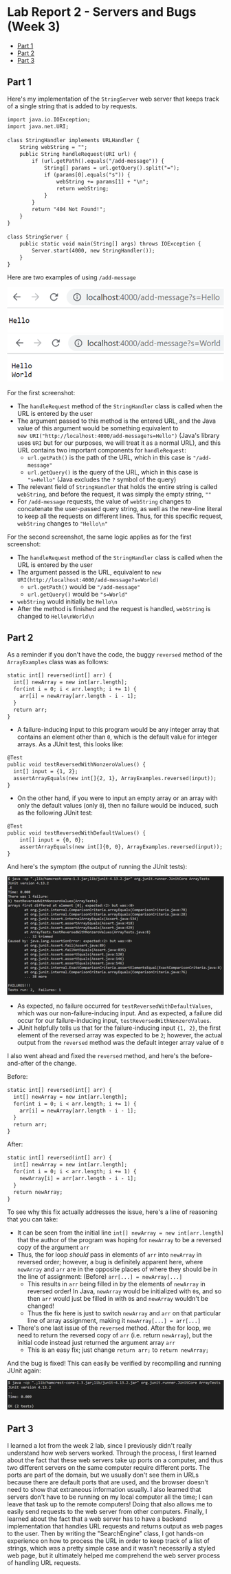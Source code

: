 # Lab Report 2 - Servers and Bugs (Week 3)
* [Part 1](https://k3liang.github.io/cse15l-lab-reports/lab2.html#part-1)
* [Part 2](https://k3liang.github.io/cse15l-lab-reports/lab2.html#part-2)
* [Part 3](https://k3liang.github.io/cse15l-lab-reports/lab2.html#part-3)

## Part 1
Here's my implementation of the `StringServer` web server that keeps track of a single string that is added to by requests.

```
import java.io.IOException;
import java.net.URI;

class StringHandler implements URLHandler {
    String webString = "";
    public String handleRequest(URI url) {
        if (url.getPath().equals("/add-message")) {
            String[] params = url.getQuery().split("=");
            if (params[0].equals("s")) {
                webString += params[1] + "\n";
                return webString;
            }
        } 
        return "404 Not Found!";
    }
}

class StringServer {
    public static void main(String[] args) throws IOException {
        Server.start(4000, new StringHandler());
    }
}
```

Here are two examples of using `/add-message`

![](stringserver_s1.png)
![](stringserver_s2.png)

For the first screenshot:
* The `handleRequest` method of the `StringHandler` class is called when the URL is entered by the user
* The argument passed to this method is the entered URL, and the Java value of this argument would be something equivalent to  
`new URI("http://localhost:4000/add-message?s=Hello")` (Java's library uses `URI` but for our purposes, we will treat it as a normal URL), and this URL contains two important components for `handleRequest`:
    * `url.getPath()` is the path of the URL, which in this case is `"/add-message"`
    * `url.getQuery()` is the query of the URL, which in this case is `"s=Hello"` (Java excludes the `?` symbol of the query)
* The relevant field of `StringHandler` that holds the entire string is called `webString`, and before the request, it was simply the empty string, `""`
* For `/add-message` requests, the value of `webString` changes to concatenate the user-passed query string, as well as the new-line literal to keep all the requests on different lines. Thus, for this specific request, `webString` changes to `"Hello\n"`

For the second screenshot, the same logic applies as for the first screenshot:
* The `handleRequest` method of the `StringHandler` class is called when the URL is entered by the user
* The argument passed is the URL, equivalent to `new URI(http://localhost:4000/add-message?s=World)`
    * `url.getPath()` would be `"/add-message"`
    * `url.getQuery()` would be `"s=World"`
* `webString` would initially be `Hello\n`
* After the method is finished and the request is handled, `webString` is changed to `Hello\nWorld\n`

## Part 2
As a reminder if you don't have the code, the buggy `reversed` method of the `ArrayExamples` class was as follows:

```
static int[] reversed(int[] arr) {
  int[] newArray = new int[arr.length];
  for(int i = 0; i < arr.length; i += 1) {
    arr[i] = newArray[arr.length - i - 1];
  }
  return arr;
}
```

* A failure-inducing input to this program would be any integer array that contains an element other than `0`, which is the default value for integer arrays. As a JUnit test, this looks like:

```
@Test
public void testReversedWithNonzeroValues() {
  int[] input = {1, 2};
  assertArrayEquals(new int[]{2, 1}, ArrayExamples.reversed(input));
}
```

* On the other hand, if you were to input an empty array or an array with only the default values (only `0`), then no failure would be induced, such as the following JUnit test:

```
@Test
public void testReversedWithDefaultValues() {
    int[] input = {0, 0};
    assertArrayEquals(new int[]{0, 0}, ArrayExamples.reversed(input));
}
```

And here's the symptom (the output of running the JUnit tests):

![](buggy_reversed_symptoms.png)
* As expected, no failure occurred for `testReversedWithDefaultValues`, which was our non-failure-inducing input. And as expected, a failure did occur for our failure-inducing input, `testReversedWithNonzeroValues`.
* JUnit helpfully tells us that for the failure-inducing input `{1, 2}`, the first element of the reversed array was expected to be `2`; however, the actual output from the `reversed` method was the default integer array value of `0`

I also went ahead and fixed the `reversed` method, and here's the before-and-after of the change.

Before:

```
static int[] reversed(int[] arr) {
  int[] newArray = new int[arr.length];
  for(int i = 0; i < arr.length; i += 1) {
    arr[i] = newArray[arr.length - i - 1];
  }
  return arr;
}
```

After:

```
static int[] reversed(int[] arr) {
  int[] newArray = new int[arr.length];
  for(int i = 0; i < arr.length; i += 1) {
    newArray[i] = arr[arr.length - i - 1];
  }
  return newArray;
}
```

To see why this fix actually addresses the issue, here's a line of reasoning that you can take:
* It can be seen from the initial line `int[] newArray = new int[arr.length]` that the author of the program was hoping for `newArray` to be a reversed copy of the argument `arr`
* Thus, the for loop *should* pass in elements of `arr` into `newArray` in reversed order; however, a bug is definitely apparent here, where `newArray` and `arr` are in the opposite places of where they should be in the line of assignment: (Before) `arr[...] = newArray[...]`
    * This results in `arr` being filled in by the elements of `newArray` in reversed order! In Java, `newArray` would be initialized with `0`s, and so then `arr` would just be filled in with `0`s and `newArray` wouldn't be changed!
    * Thus the fix here is just to switch `newArray` and `arr` on that particular line of array assignment, making it `newArray[...] = arr[...]`
* There's one last issue of the `reversed` method. After the for loop, we need to return the reversed copy of `arr` (i.e. return `newArray`), but the initial code instead just returned the argument array `arr` 
    * This is an easy fix; just change `return arr;` to `return newArray;`

And the bug is fixed! This can easily be verified by recompiling and running JUnit again:

![](fixed_reversed_symptoms.png)

## Part 3
I learned a lot from the week 2 lab, since I previously didn't really understand how web servers worked. Through the process, I first learned about the fact that these web servers take up ports on a computer, and thus two different servers on the same computer require different ports. The ports are part of the domain, but we usually don't see them in URLs because there are default ports that are used, and the browser doesn't need to show that extraneous information usually. I also learned that servers don't have to be running on my local computer all the time; I can leave that task up to the remote computers! Doing that also allows me to easily send requests to the web server from other computers. Finally, I learned about the fact that a web server has to have a backend implementation that handles URL requests and returns output as web pages to the user. Then by writing the "SearchEngine" class, I got hands-on experience on how to process the URL in order to keep track of a list of strings, which was a pretty simple case and it wasn't necessarily a styled web page, but it ultimately helped me comprehend the web server process of handling URL requests.
